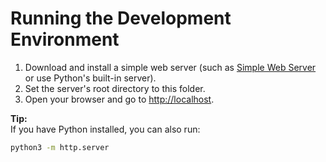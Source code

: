 # Running the Development Environment

1. Download and install a simple web server (such as [Simple Web Server](https://simplewebserver.org/) or use Python's built-in server).
2. Set the server's root directory to this folder.
3. Open your browser and go to [http://localhost](http://localhost).

**Tip:**  
If you have Python installed, you can also run:
```sh
python3 -m http.server